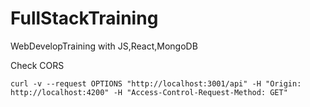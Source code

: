 # FullStackTraining
 WebDevelopTraining with JS,React,MongoDB


Check CORS

 `curl -v --request OPTIONS "http://localhost:3001/api" -H "Origin: http://localhost:4200" -H "Access-Control-Request-Method: GET"`
 
